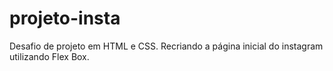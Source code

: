 # projeto-insta
Desafio de projeto em HTML e CSS. Recriando a página inicial do instagram utilizando Flex Box.

